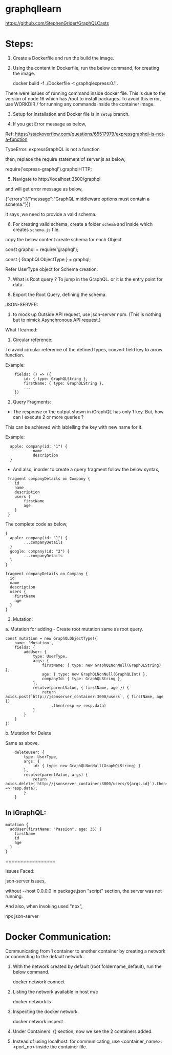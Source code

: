 # graphqllearn

https://github.com/StephenGrider/GraphQLCasts

Steps:
=====

1. Create a Dockerfile and run the build the image.
2. Using the content in Dockerfile, run the below command, for creating the image.

    docker build -f ./Dockerfile -t graphqlexpress:0.1 .

There were issues of running command inside docker file. This is due to the version of node 16 which has /root to install
packages. To avoid this error, use WORKDIR /<folder> for running any commands inside the container image.

3. Setup for installation and Docker file is in ```setup``` branch.

4. If you get Error message as below,

Ref: https://stackoverflow.com/questions/65517979/expressgraphql-is-not-a-function

TypeError: expressGraphQL is not a function

then, replace the require statement of server.js as below,

require('express-graphql').graphqlHTTP;

5. Navigate to http://localhost:3500/graphql

and will get error message as below,

{"errors":[{"message":"GraphQL middleware options must contain a schema."}]}

It says ,we need to provide a valid schema.

6. For creating valid schema, create a folder ```schema``` and inside which creates ```schema.js``` file.

copy the below content create schema for each Object.

const graphql = require('graphql');

const { GraphQLObjectType } = graphql; 

Refer UserType object for Schema creation.


7. What is Root query ? To jump in the GraphQL. or it is the entry point for data.

8. Export the Root Query, defining the schema.

JSON-SERVER:

1. to mock up Outside API request, use json-server npm. (This is nothing but to nimick Asynchronous API request.)

What I learned:

1. Circular reference:

To avoid circular reference of the defined types, convert field key to arrow function.

Example:
```
    fields: () => ({
        id: { type: GraphQLString },
        firstName: { type: GraphQLString },
        ...
    })
```

2. Query Fragments:

- The response or the output shown in iGraphQL has only 1 key. But, how can I execute 2 or more queries ?

This can be achieved with lablelling the key with new name for it.

Example: 

```
  apple: company(id: "1") {
		    name
            description
  }
```

 - And also, inorder to create a query fragment follow the below syntax,
```
 fragment companyDetails on Company {
    id
    name
    description
    users {
        firstName
        age
    }
 }
```

The complete code as below,

```
{
  apple: company(id: "1") {
		...companyDetails
  }
  google: company(id: "2") {
		...companyDetails
  }
}

fragment companyDetails on Company {
  id
  name
  description
  users {
    firstName
    age
  }
}
```

3. Mutation:

a. Mutation for adding - Create root mutation same as root query. 

```
const mutation = new GraphQLObjectType({
    name: 'Mutation',
    fields: {
        addUser: {
            type: UserType,
            args: {
                firstName: { type: new GraphQLNonNull(GraphQLString) },
                age: { type: new GraphQLNonNull(GraphQLInt) },
                companyId: { type: GraphQLString },
            },
            resolve(parentValue, { firstName, age }) {
                return axios.post(`http://jsonserver_container:3000/users`, { firstName, age })
                    .then(resp => resp.data)
            }
        }
    }
})
```

b. Mutation for Delete

Same as above.

```
    deleteUser: {
        type: UserType,
        args: {
            id: { type: new GraphQLNonNull(GraphQLString) }
        },
        resolve(parentValue, args) {
            return axios.delete(`http://jsonserver_container:3000/users/${args.id}`).then(resp => resp.data);
        }
    }
```


In iGraphQL:
-----------
```
mutation {
  addUser(firstName: "Passion", age: 35) {
    firstName
    id
    age
  }
}
```







=================

Issues Faced:

json-server issues,

without --host 0.0.0.0 in package.json "script" section, the server was not running.

And also, when invoking used "npx",

npx json-server



Docker Communication:
=====================

Communicating from 1 container to another container by creating a network or connecting to the default network.

1. With the network created by default (root foldername_default), run the below command. 

    docker network connect <network-name> <container-name>

2. Listing the network available in host m/c

    docker network ls

3. Inspecting the docker network.

    docker network inspect <network-name>

4. Under Containers: {} section, now we see the 2 containers added.

5. Instead of using localhost:<port> for communicating, use <container_name>:<port_no> inside the container file.

